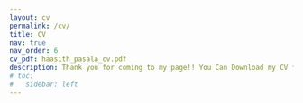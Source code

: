 ```yaml
---
layout: cv
permalink: /cv/
title: CV
nav: true
nav_order: 6
cv_pdf: haasith_pasala_cv.pdf
description: Thank you for coming to my page!! You Can Download my CV from here.
# toc:
#   sidebar: left
---
```


